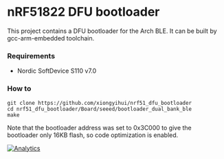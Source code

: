 nRF51822 DFU bootloader
=======================

This project contains a DFU bootloader for the Arch BLE. It can be built by gcc-arm-embedded toolchain.

### Requirements

+ Nordic SoftDevice S110 v7.0

### How to
```
git clone https://github.com/xiongyihui/nrf51_dfu_bootloader
cd nrf51_dfu_bootloader/Board/seeed/bootloader_dual_bank_ble
make
```

Note that the bootloader address was set to 0x3C000 to give the bootloader only 16KB flash, so code optimization is enabled.



[![Analytics](https://ga-beacon.appspot.com/UA-46589105-3/nrf51_dfu_bootloader)](https://github.com/igrigorik/ga-beacon)
